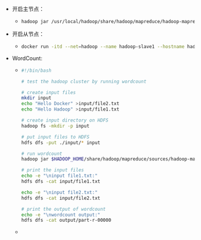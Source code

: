 + 开启主节点：

  + ```bash
    hadoop jar /usr/local/hadoop/share/hadoop/mapreduce/hadoop-mapreduce-examples-2.7.2.jar pi 10 10
    ```

+ 开启从节点：

  + ```bash
    docker run -itd --net=hadoop --name hadoop-slave1 --hostname hadoop-slave1 kiwenlau/hadoop:1.0 
    ```

    

+ WordCount:

  + ```bash
    #!/bin/bash
    
    # test the hadoop cluster by running wordcount
    
    # create input files 
    mkdir input
    echo "Hello Docker" >input/file2.txt
    echo "Hello Hadoop" >input/file1.txt
    
    # create input directory on HDFS
    hadoop fs -mkdir -p input
    
    # put input files to HDFS
    hdfs dfs -put ./input/* input
    
    # run wordcount 
    hadoop jar $HADOOP_HOME/share/hadoop/mapreduce/sources/hadoop-mapreduce-examples-2.7.2-sources.jar org.apache.hadoop.examples.WordCount input output
    
    # print the input files
    echo -e "\ninput file1.txt:"
    hdfs dfs -cat input/file1.txt
    
    echo -e "\ninput file2.txt:"
    hdfs dfs -cat input/file2.txt
    
    # print the output of wordcount
    echo -e "\nwordcount output:"
    hdfs dfs -cat output/part-r-00000
    
    ```

  + 